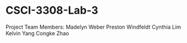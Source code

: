 # CSCI-3308-Lab-3

Project Team Members:
Madelyn Weber
Preston Windfeldt
Cynthia Lim 
Kelvin Yang
Congke Zhao


